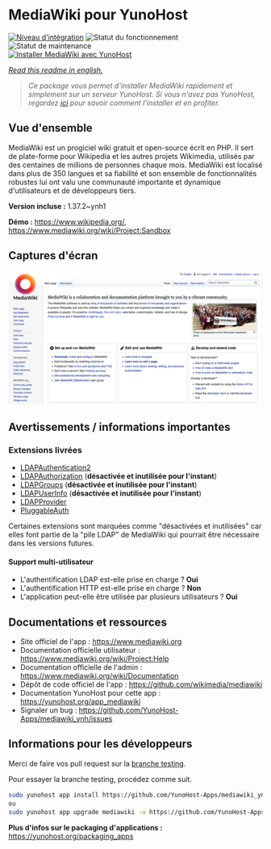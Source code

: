 <!--
N.B.: This README was automatically generated by https://github.com/YunoHost/apps/tree/master/tools/README-generator
It shall NOT be edited by hand.
-->

# MediaWiki pour YunoHost

[![Niveau d'intégration](https://dash.yunohost.org/integration/mediawiki.svg)](https://dash.yunohost.org/appci/app/mediawiki) ![Statut du fonctionnement](https://ci-apps.yunohost.org/ci/badges/mediawiki.status.svg) ![Statut de maintenance](https://ci-apps.yunohost.org/ci/badges/mediawiki.maintain.svg)  
[![Installer MediaWiki avec YunoHost](https://install-app.yunohost.org/install-with-yunohost.svg)](https://install-app.yunohost.org/?app=mediawiki)

*[Read this readme in english.](./README.md)*

> *Ce package vous permet d'installer MediaWiki rapidement et simplement sur un serveur YunoHost.
Si vous n'avez pas YunoHost, regardez [ici](https://yunohost.org/#/install) pour savoir comment l'installer et en profiter.*

## Vue d'ensemble

MediaWiki est un progiciel wiki gratuit et open-source écrit en PHP. Il sert de plate-forme pour Wikipedia et les autres projets Wikimedia, utilisés par des centaines de millions de personnes chaque mois. MediaWiki est localisé dans plus de 350 langues et sa fiabilité et son ensemble de fonctionnalités robustes lui ont valu une communauté importante et dynamique d'utilisateurs et de développeurs tiers.


**Version incluse :** 1.37.2~ynh1

**Démo :** https://www.wikipedia.org/, https://www.mediawiki.org/wiki/Project:Sandbox

## Captures d'écran

![Capture d'écran de MediaWiki](./doc/screenshots/screenshot.png)

## Avertissements / informations importantes

### Extensions livrées

* [LDAPAuthentication2](https://www.mediawiki.org/wiki/Extension:LDAPAuthentication2)
* [LDAPAuthorization](https://www.mediawiki.org/wiki/Extension:LDAPAuthorization) (**désactivée et inutilisée pour l'instant**)
* [LDAPGroups](https://www.mediawiki.org/wiki/Extension:LDAPGroups) (**désactivée et inutilisée pour l'instant**)
* [LDAPUserInfo](https://www.mediawiki.org/wiki/Extension:LDAPUserInfo) (**désactivée et inutilisée pour l'instant**)
* [LDAPProvider](https://www.mediawiki.org/wiki/Extension:LDAPProvider)
* [PluggableAuth](https://www.mediawiki.org/wiki/Extension:PluggableAuth)

Certaines extensions sont marquées comme "désactivées et inutilisées" car elles font partie de la "pile LDAP" de MediaWiki qui pourrait être nécessaire dans les versions futures.

#### Support multi-utilisateur

* L'authentification LDAP est-elle prise en charge ? **Oui**
* L'authentification HTTP est-elle prise en charge ? **Non**
* L'application peut-elle être utilisée par plusieurs utilisateurs ? **Oui**

## Documentations et ressources

* Site officiel de l'app : <https://www.mediawiki.org>
* Documentation officielle utilisateur : <https://www.mediawiki.org/wiki/Project:Help>
* Documentation officielle de l'admin : <https://www.mediawiki.org/wiki/Documentation>
* Dépôt de code officiel de l'app : <https://github.com/wikimedia/mediawiki>
* Documentation YunoHost pour cette app : <https://yunohost.org/app_mediawiki>
* Signaler un bug : <https://github.com/YunoHost-Apps/mediawiki_ynh/issues>

## Informations pour les développeurs

Merci de faire vos pull request sur la [branche testing](https://github.com/YunoHost-Apps/mediawiki_ynh/tree/testing).

Pour essayer la branche testing, procédez comme suit.

``` bash
sudo yunohost app install https://github.com/YunoHost-Apps/mediawiki_ynh/tree/testing --debug
ou
sudo yunohost app upgrade mediawiki -u https://github.com/YunoHost-Apps/mediawiki_ynh/tree/testing --debug
```

**Plus d'infos sur le packaging d'applications :** <https://yunohost.org/packaging_apps>
